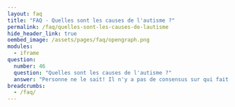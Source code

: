 ```yaml
---
layout: faq
title: "FAQ - Quelles sont les causes de l'autisme ?"
permalink: /faq/quelles-sont-les-causes-de-lautisme
hide_header_link: true
oembed_image: /assets/pages/faq/opengraph.png
modules:
  - iframe
question: 
  number: 46
  question: "Quelles sont les causes de l'autisme ?"
  answer: "Personne ne le sait! Il n'y a pas de consensus sur qui fait qu'une personne développe l'autisme ou non. La recherche est en cours mais la génétique joue un rôle important : les familles concernées sont plus succeptibles d'avoir un nouveau né autiste. Il est possible qu'il y ait plusieurs causes, à la fois génétiques et environnementales.Il a été largement prouvé que les vaccins ne causent pas l'autisme. Il en est de même pour le lien supposé entre le fait de passer trop de temps devant les écrans et l'autisme."
breadcrumbs:
  - /faq/
---
```


